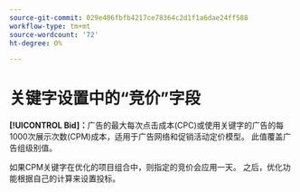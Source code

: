 ```yaml
---
source-git-commit: 029e406fbfb4217ce78364c2d1f1a6dae24ff588
workflow-type: tm+mt
source-wordcount: '72'
ht-degree: 0%

---
```

# 关键字设置中的“竞价”字段

**[!UICONTROL Bid]：**&#x200B;广告的最大每次点击成本(CPC)或使用关键字的广告的每1000次展示次数(CPM)成本，适用于广告网络和促销活动定价模型。 此值覆盖广告组级别值。

如果CPM关键字在优化的项目组合中，则指定的竞价会应用一天。 之后，优化功能根据自己的计算来设置投标。
